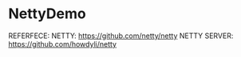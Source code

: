 # NettyDemo

REFERFECE: </b>
NETTY: https://github.com/netty/netty </b>
NETTY SERVER: https://github.com/howdyli/netty </b>
